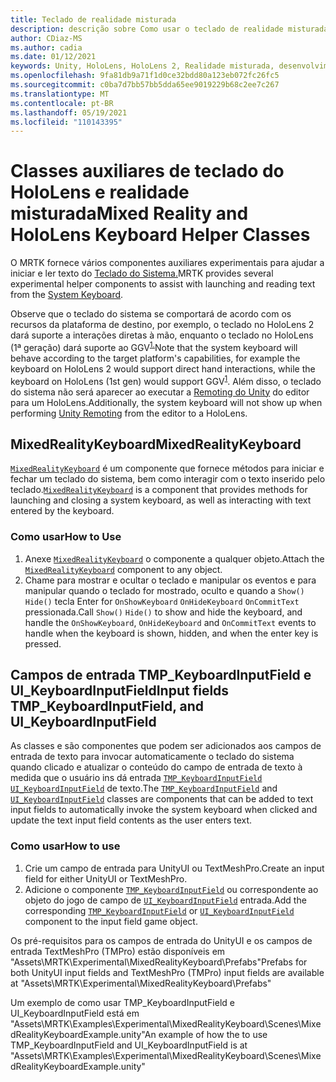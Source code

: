 ```yaml
---
title: Teclado de realidade misturada
description: descrição sobre Como usar o teclado de realidade misturada
author: CDiaz-MS
ms.author: cadia
ms.date: 01/12/2021
keywords: Unity, HoloLens, HoloLens 2, Realidade misturada, desenvolvimento, MRTK,
ms.openlocfilehash: 9fa81db9a71f1d0ce32bdd80a123eb072fc26fc5
ms.sourcegitcommit: c0ba7d7bb57bb5dda65ee9019229b68c2ee7c267
ms.translationtype: MT
ms.contentlocale: pt-BR
ms.lasthandoff: 05/19/2021
ms.locfileid: "110143395"
---
```

# <a name="mixed-reality-and-hololens-keyboard-helper-classes"></a><span data-ttu-id="15ad1-104">Classes auxiliares de teclado do HoloLens e realidade misturada</span><span class="sxs-lookup"><span data-stu-id="15ad1-104">Mixed Reality and HoloLens Keyboard Helper Classes</span></span>

<span data-ttu-id="15ad1-105">O MRTK fornece vários componentes auxiliares experimentais para ajudar a iniciar e ler texto do [Teclado do Sistema.](../ux-building-blocks/system-keyboard.md)</span><span class="sxs-lookup"><span data-stu-id="15ad1-105">MRTK provides several experimental helper components to assist with launching and reading text from the [System Keyboard](../ux-building-blocks/system-keyboard.md).</span></span>

<span data-ttu-id="15ad1-106">Observe que o teclado do sistema se comportará de acordo com os recursos da plataforma de destino, por exemplo, o teclado no HoloLens 2 dará suporte a interações diretas à mão, enquanto o teclado no HoloLens (1ª geração) dará suporte ao GGV<sup>[1.](/windows/mixed-reality/gaze)</sup></span><span class="sxs-lookup"><span data-stu-id="15ad1-106">Note that the system keyboard will behave according to the target platform's capabilities, for example the keyboard on HoloLens 2 would support direct hand interactions, while the keyboard on HoloLens (1st gen) would support GGV<sup>[1](/windows/mixed-reality/gaze)</sup>.</span></span> <span data-ttu-id="15ad1-107">Além disso, o teclado do sistema não será aparecer ao executar a [Remoting do Unity](../tools/holographic-remoting.md) do editor para um HoloLens.</span><span class="sxs-lookup"><span data-stu-id="15ad1-107">Additionally, the system keyboard will not show up when performing [Unity Remoting](../tools/holographic-remoting.md) from the editor to a HoloLens.</span></span>

## <a name="mixedrealitykeyboard"></a><span data-ttu-id="15ad1-108">MixedRealityKeyboard</span><span class="sxs-lookup"><span data-stu-id="15ad1-108">MixedRealityKeyboard</span></span>

<span data-ttu-id="15ad1-109">[`MixedRealityKeyboard`](xref:Microsoft.MixedReality.Toolkit.Experimental.UI.MixedRealityKeyboard) é um componente que fornece métodos para iniciar e fechar um teclado do sistema, bem como interagir com o texto inserido pelo teclado.</span><span class="sxs-lookup"><span data-stu-id="15ad1-109">[`MixedRealityKeyboard`](xref:Microsoft.MixedReality.Toolkit.Experimental.UI.MixedRealityKeyboard) is a component that provides methods for launching and closing a system keyboard, as well as interacting with text entered by the keyboard.</span></span>  

### <a name="how-to-use"></a><span data-ttu-id="15ad1-110">Como usar</span><span class="sxs-lookup"><span data-stu-id="15ad1-110">How to Use</span></span>

1. <span data-ttu-id="15ad1-111">Anexe [`MixedRealityKeyboard`](xref:Microsoft.MixedReality.Toolkit.Experimental.UI.MixedRealityKeyboard) o componente a qualquer objeto.</span><span class="sxs-lookup"><span data-stu-id="15ad1-111">Attach the [`MixedRealityKeyboard`](xref:Microsoft.MixedReality.Toolkit.Experimental.UI.MixedRealityKeyboard) component to any object.</span></span>
2. <span data-ttu-id="15ad1-112">Chame para mostrar e ocultar o teclado e manipular os eventos e para manipular quando o teclado for mostrado, oculto e quando a `Show()` `Hide()` tecla Enter for `OnShowKeyboard` `OnHideKeyboard` `OnCommitText` pressionada.</span><span class="sxs-lookup"><span data-stu-id="15ad1-112">Call `Show()` `Hide()` to show and hide the keyboard, and handle the `OnShowKeyboard`, `OnHideKeyboard` and `OnCommitText` events to handle when the keyboard is shown, hidden, and when the enter key is pressed.</span></span>

## <a name="input-fields-tmp_keyboardinputfield-and-ui_keyboardinputfield"></a><span data-ttu-id="15ad1-113">Campos de entrada TMP_KeyboardInputField e UI_KeyboardInputField</span><span class="sxs-lookup"><span data-stu-id="15ad1-113">Input fields TMP_KeyboardInputField, and UI_KeyboardInputField</span></span>

<span data-ttu-id="15ad1-114">As classes e são componentes que podem ser adicionados aos campos de entrada de texto para invocar automaticamente o teclado do sistema quando clicado e atualizar o conteúdo do campo de entrada de texto à medida que o usuário ins dá entrada [`TMP_KeyboardInputField`](xref:Microsoft.MixedReality.Toolkit.Experimental.UI.TMP_KeyboardInputField) [`UI_KeyboardInputField`](xref:Microsoft.MixedReality.Toolkit.Experimental.UI.UI_KeyboardInputField) de texto.</span><span class="sxs-lookup"><span data-stu-id="15ad1-114">The [`TMP_KeyboardInputField`](xref:Microsoft.MixedReality.Toolkit.Experimental.UI.TMP_KeyboardInputField) and [`UI_KeyboardInputField`](xref:Microsoft.MixedReality.Toolkit.Experimental.UI.UI_KeyboardInputField) classes are components that can be added to text input fields to automatically invoke the system keyboard when clicked and update the text input field contents as the user enters text.</span></span>

### <a name="how-to-use"></a><span data-ttu-id="15ad1-115">Como usar</span><span class="sxs-lookup"><span data-stu-id="15ad1-115">How to use</span></span>

1. <span data-ttu-id="15ad1-116">Crie um campo de entrada para UnityUI ou TextMeshPro.</span><span class="sxs-lookup"><span data-stu-id="15ad1-116">Create an input field for either UnityUI or TextMeshPro.</span></span>
2. <span data-ttu-id="15ad1-117">Adicione o componente [`TMP_KeyboardInputField`](xref:Microsoft.MixedReality.Toolkit.Experimental.UI.TMP_KeyboardInputField) ou correspondente ao objeto do jogo de campo de [`UI_KeyboardInputField`](xref:Microsoft.MixedReality.Toolkit.Experimental.UI.UI_KeyboardInputField) entrada.</span><span class="sxs-lookup"><span data-stu-id="15ad1-117">Add the corresponding [`TMP_KeyboardInputField`](xref:Microsoft.MixedReality.Toolkit.Experimental.UI.TMP_KeyboardInputField) or [`UI_KeyboardInputField`](xref:Microsoft.MixedReality.Toolkit.Experimental.UI.UI_KeyboardInputField) component to the input field game object.</span></span>

<span data-ttu-id="15ad1-118">Os pré-requisitos para os campos de entrada do UnityUI e os campos de entrada TextMeshPro (TMPro) estão disponíveis em "Assets\MRTK\Experimental\MixedRealityKeyboard\Prefabs"</span><span class="sxs-lookup"><span data-stu-id="15ad1-118">Prefabs for both UnityUI input fields and TextMeshPro (TMPro) input fields are available at "Assets\MRTK\Experimental\MixedRealityKeyboard\Prefabs"</span></span>

<span data-ttu-id="15ad1-119">Um exemplo de como usar TMP_KeyboardInputField e UI_KeyboardInputField está em "Assets\MRTK\Examples\Experimental\MixedRealityKeyboard\Scenes\MixedRealityKeyboardExample.unity"</span><span class="sxs-lookup"><span data-stu-id="15ad1-119">An example of how the to use TMP_KeyboardInputField and UI_KeyboardInputField is at "Assets\MRTK\Examples\Experimental\MixedRealityKeyboard\Scenes\MixedRealityKeyboardExample.unity"</span></span>